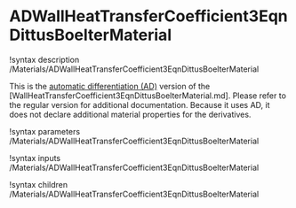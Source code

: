 # ADWallHeatTransferCoefficient3EqnDittusBoelterMaterial

!syntax description /Materials/ADWallHeatTransferCoefficient3EqnDittusBoelterMaterial

This is the [automatic differentiation (AD)](automatic_differentiation/index.md) version of the
[WallHeatTransferCoefficient3EqnDittusBoelterMaterial.md].
Please refer to the regular version for additional documentation.
Because it uses AD, it does not declare additional material properties for the derivatives.

!syntax parameters /Materials/ADWallHeatTransferCoefficient3EqnDittusBoelterMaterial

!syntax inputs /Materials/ADWallHeatTransferCoefficient3EqnDittusBoelterMaterial

!syntax children /Materials/ADWallHeatTransferCoefficient3EqnDittusBoelterMaterial
